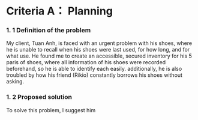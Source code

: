 Criteria A： Planning
===

### 1. 1 Definition of the problem

My client, Tuan Anh, is faced with an urgent problem with his shoes, where he is unable to recall when his shoes were last used,
for how long, and for what use. He found me to create an accessible, secured inventory for his 5 paris of shoes, where all information
of his shoes were recorded beforehand, so he is able to identify each easily. additionally, he is also troubled by how his friend
(Rikio) constantly borrows his shoes without asking.

### 1. 2 Proposed solution

To solve this problem, I suggest him
